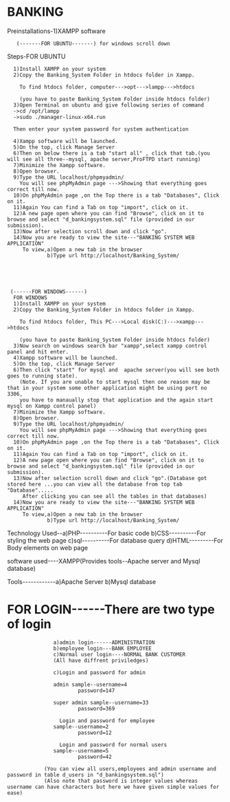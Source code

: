 # BANKING											   
											   
Preinstallations-1)XAMPP software
       
       (-------FOR UBUNTU-------) for windows scroll down
Steps-FOR UBUNTU
      
      1)Install XAMPP on your system
      2)Copy the Banking_System Folder in htdocs folder in Xampp.
      
        To find htdocs folder, computer--->opt--->lampp--->htdocs
        
        (you have to paste Banking_System Folder inside htdocs folder)
      3)Open Terminal on ubuntu and give following series of command
      ->cd /opt/lampp
      ->sudo ./manager-linux-x64.run
      
      Then enter your system password for system authentication
      
      4)Xampp software will be launched.
      5)On the top, click Manage Server
      6)Then on below there is a tab "start all" , click that tab.(you will see all three--mysql, apache server,ProFTPD start running)
      7)Minimize the Xampp software.
      8)Open browser.
      9)Type the URL localhost/phpmyadmin/
        You will see phpMyAdmin page --->Showing that everything goes correct till now.
      10)On phpMyAdmin page ,on the Top there is a tab "Databases", Click on it.
      11)Again You can find a Tab on top "import", click on it.
      12)A new page open where you can find "Browse", click on it to browse and select "d_bankingsystem.sql" file (provided in our submission).
      13)Now after selection scroll down and click "go".
      14)Now you are ready to view the site---"BANKING SYSTEM WEB APPLICATION"
         To view,a)Open a new tab in the browser
                 b)Type url http://localhost/Banking_System/
				 
      
	 


	 (------FOR WINDOWS------)
      FOR WINDOWS
      1)Install XAMPP on your system
      2)Copy the Banking_System Folder in htdocs folder in Xampp.
      
        To find htdocs folder, This PC--->Local disk(C:)--->xampp--->htdocs
        
        (you have to paste Banking_System Folder inside htdocs folder)
      3)Now search on windows search bar "xampp",select xampp control panel and hit enter. 
      4)Xampp software will be launched.
      5)On the top, click Manage Server
      6)Then click "start" for mysql and  apache server(you will see both goes to running state).
		(Note. If you are unable to start mysql then one reason may be that in your system some other application might be using port no 3306,
		you have to manaually stop that application and the again start mysql on Xampp control panel)
      7)Minimize the Xampp software.
      8)Open browser.
      9)Type the URL localhost/phpmyadmin/
        You will see phpMyAdmin page --->Showing that everything goes correct till now.
      10)On phpMyAdmin page ,on the Top there is a tab "Databases", Click on it.
      11)Again You can find a Tab on top "import", click on it.
      12)A new page open where you can find "Browse", click on it to browse and select "d_bankingsystem.sql" file (provided in our submission).
      13)Now after selection scroll down and click "go".(Database got stored here ...you can view all the database from top tab "Database".....
	     After clicking you can see all the tables in that databases)
      14)Now you are ready to view the site---"BANKING SYSTEM WEB APPLICATION"
         To view,a)Open a new tab in the browser
                 b)Type url http://localhost/Banking_System/



Technology Used--a)PHP----------For basic code
                 b)CSS----------For styling the web page
                 c)sql----------For database query
                 d)HTML---------For Body elements on web page
                 
software used----XAMPP(Provides tools--Apache server and Mysql database)

Tools------------a)Apache Server
                 b)Mysql database

# FOR LOGIN------There are two type of login
                   a)admin login------ADMINISTRATION 
				   b)employee login---BANK EMPLOYEE
                   c)Normal user login----NORMAL BANK CUSTOMER
                   (All have diffrent priviledges)
				   
                   c)Login and password for admin

                   admin sample--username=4
                           password=147
                     
                   super admin sample--username=33
                           password=369
                     
                     Login and password for employee
                   sample--username=2
                           password=12
						   
				     Login and password for normal users
                   sample--username=5
                           password=42
						   
				(You can view all users,employees and admin username and password in table d_users in "d_bankingsystem.sql")
				(Also note that password is integer values whereas username can have characters but here we have given simple values for ease)
                    
